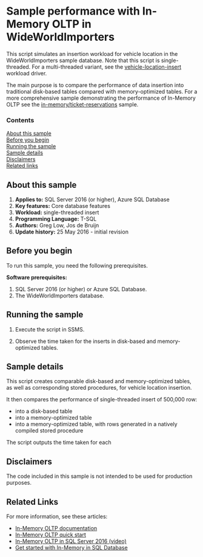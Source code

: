 # Sample performance with In-Memory OLTP in WideWorldImporters

This script simulates an insertion workload for vehicle location in the WideWorldImporters sample database. Note that this script is single-threaded. For a multi-threaded variant, see the [vehicle-location-insert](../../workload-drivers/vehicle-location-insert) workload driver.

The main purpose is to compare the performance of data insertion into traditional disk-based tables compared with memory-optimized tables. For a more comprehensive sample demonstrating the performance of In-Memory OLTP see the [in-memory/ticket-reservations](/samples/features/in-memory/ticket-reservations) sample.

### Contents

[About this sample](#about-this-sample)<br/>
[Before you begin](#before-you-begin)<br/>
[Running the sample](#run-this-sample)<br/>
[Sample details](#sample-details)<br/>
[Disclaimers](#disclaimers)<br/>
[Related links](#related-links)<br/>


<a name=about-this-sample></a>

## About this sample

<!-- Delete the ones that don't apply -->
1. **Applies to:** SQL Server 2016 (or higher), Azure SQL Database
1. **Key features:** Core database features
1. **Workload:** single-threaded insert
1. **Programming Language:** T-SQL
1. **Authors:** Greg Low, Jos de Bruijn
1. **Update history:** 25 May 2016 - initial revision

<a name=before-you-begin></a>

## Before you begin

To run this sample, you need the following prerequisites.

**Software prerequisites:**

<!-- Examples -->
1. SQL Server 2016 (or higher) or Azure SQL Database.
2. The WideWorldImporters database.

<a name=run-this-sample></a>

## Running the sample

1. Execute the script in SSMS.

2. Observe the time taken for the inserts in disk-based and memory-optimized tables.

## Sample details

This script creates comparable disk-based and memory-optimized tables, as well as corresponding stored procedures, for vehicle location insertion.

It then compares the performance of single-threaded insert of 500,000 row:
 - into a disk-based table
 - into a memory-optimized table
 - into a memory-optimized table, with rows generated in a natively compiled stored procedure

The script outputs the time taken for each

<a name=disclaimers></a>

## Disclaimers
The code included in this sample is not intended to be used for production purposes.

<a name=related-links></a>

## Related Links
<!-- Links to more articles. Remember to delete "en-us" from the link path. -->
For more information, see these articles:
- [In-Memory OLTP documentation](https://msdn.microsoft.com/library/dn133186.aspx)
- [In-Memory OLTP quick start](https://msdn.microsoft.com/library/mt694156.aspx)
- [In-Memory OLTP in SQL Server 2016 (video)](https://channel9.msdn.com/Events/DataDriven/SQLServer2016/InMemoryOLTP)
- [Get started with In-Memory in SQL Database](https://azure.microsoft.com/documentation/articles/sql-database-in-memory/)
